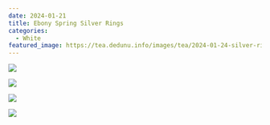 ```yaml
---
date: 2024-01-21
title: Ebony Spring Silver Rings
categories:
  - White
featured_image: https://tea.dedunu.info/images/tea/2024-01-24-silver-rings-1.jpg
---
```


![](https://tea.dedunu.info/images/tea/2024-01-24-silver-rings-2.jpg)

![](https://tea.dedunu.info/images/tea/2024-01-24-silver-rings-3.jpg)

![](https://tea.dedunu.info/images/tea/2024-01-24-silver-rings-4.jpg)

![](https://tea.dedunu.info/images/tea/2024-01-24-silver-rings-5.jpg)
